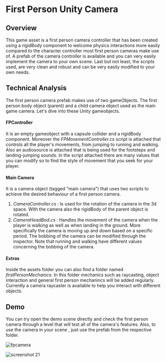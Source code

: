 # First Person Unity Camera

## Overview
This game asset is a first person camera controller that has been created using a rigidBody component to welcome physics interactions more easily compared to the character controller most first person cameras make use of. A prefab of the camera controller is available and you can very easily implement the camera to your own scene. Last but not least, the scripts used, are very clean and robust and can be very easily modified to your own needs.

## Technical Analysis
The first person camera prefab makes use of two gameObjects. The first person body object (parent) and a child camera object used as the main game camera. Let's dive into these Unity gameobjects.

#### FPController
It is an empty gameobject with a capsule collider and a rigidBody component. Moreover the _FPMovementController.cs_ script is attached that controls all the player's movements, from jumping to running and walking. Also an audiosource is attached that is being used for the footsteps and landing-jumping sounds.
In the script attached there are many values that you can modify so to find the style of movement that you seek for your player.

#### Main Camera
It is a camera object (tagged "main camera") that uses two scripts to achieve the desired behaviour of a first person camera.
1. _CameraController.cs_ : Is used for the rotation of the camera in the 3d space. With the camera also the rigidBody of the parent object is rotated.
2. _CameraHeadBod.cs_ : Handles the movement of the camera when the player is walking as well as when landing in the ground. More specifically the camera is moving up and down based on a specific period. The bobbing of the camera can be modified through the inspector. Note that running and walking have different values concerning the bobbing of the camera.

#### Extras
Inside the assets folder you can also find a folder named _firstPersonMechanics_. In this folder mechanics such as raycasting, object interaction and general first person mechanincs will be added regularly. Currently a camera raycaster is available to help you interact with different objects.

## Demo
You can try open the demo scene directly and check the first person camera through a level that will test all of the camera's features. Also, to use the camera in your scene , just use the prefab from the respective folder.

![fpcamera](https://user-images.githubusercontent.com/15057375/43147725-5aaebe48-8f6c-11e8-8213-bf61708ec883.gif)

![screenshot 21](https://user-images.githubusercontent.com/15057375/44330352-6eada900-a46f-11e8-9e7f-643811721a7f.png)


